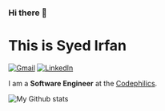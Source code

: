 ### Hi there 👋
# This is Syed Irfan
[![Gmail](https://img.shields.io/badge/%20-Send%20Mail-black?color=14171A&labelColor=ef5350&logo=gmail&logoColor=ffffff)](mailto:irfansyed479@gmail.com)
[![LinkedIn](https://img.shields.io/badge/%20-Connect-black?color=14171A&labelColor=212121&logo=linkedin&logoColor=ffffff)](https://www.linkedin.com/in/syedirfanx/)

<p align="justify">
I am a <b>Software Engineer</b> at the <a href="https://codephilics.com.au/">Codephilics</a>.
</p>


![My Github stats](https://github-readme-stats.vercel.app/api?username=erfanx&show_icons=true&hide_border=false)
<!--
**Erfanx/Erfanx** is a ✨ _special_ ✨ repository because its `README.md` (this file) appears on your GitHub profile.

Here are some ideas to get you started:

- 🔭 I’m currently working on ...
- 🌱 I’m currently learning ...
- 👯 I’m looking to collaborate on ...
- 🤔 I’m looking for help with ...
- 💬 Ask me about ...
- 📫 How to reach me: ...
- 😄 Pronouns: ...
- ⚡ Fun fact: ...
-->
